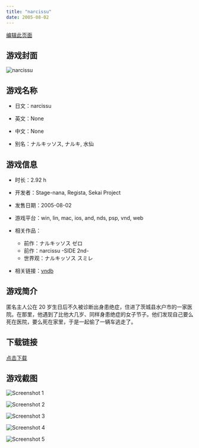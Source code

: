 ```yaml
---
title: "narcissu"
date: 2005-08-02
---
```

[编辑此页面](https://github.com/ACG-3/ADV3-source/blob/main/source/_posts/%E9%9B%A8%E3%81%AE%E3%83%9E%E3%83%BC%E3%82%B8%E3%83%8A%E3%83%AB.md)

## 游戏封面

![narcissu](https%3A//pan.timero.xyz/onedrive/img_lib_001/%E9%9B%A8%E3%81%AE%E3%83%9E%E3%83%BC%E3%82%B8%E3%83%8A%E3%83%AB_cover.avif)


## 游戏名称

- 日文：narcissu
- 英文：None
- 中文：None

- 别名：ナルキッソス, ナルキ, 水仙


## 游戏信息

- 时长：2.92 h
- 开发者：Stage-nana, Regista, Sekai Project
- 发售日期：2005-08-02
- 游戏平台：win, lin, mac, ios, and, nds, psp, vnd, web
- 相关作品：
   - 前作：ナルキッソス ゼロ
   - 前作：narcissu -SIDE 2nd-
   - 世界观：ナルキッソス スミレ

- 相关链接：[vndb](https://vndb.org/v10)


## 游戏简介

匿名主人公在 20 岁生日后不久被诊断出身患绝症，住进了茨城县水户市的一家医院。在那里，他遇到了比他大几岁、同样身患绝症的女子节子。他们发现自己要么死在医院，要么死在家里，于是一起偷了一辆车逃走了。




## 下载链接

[点击下载](https://pan.timero.xyz/onedrive/adv_lib_001/%E9%9B%A8%E3%81%AE%E3%83%9E%E3%83%BC%E3%82%B8%E3%83%8A%E3%83%AB)


## 游戏截图


![Screenshot 1](https%3A//pan.timero.xyz/onedrive/img_lib_001/%E9%9B%A8%E3%81%AE%E3%83%9E%E3%83%BC%E3%82%B8%E3%83%8A%E3%83%AB_Screenshot_1.avif)

![Screenshot 2](https%3A//pan.timero.xyz/onedrive/img_lib_001/%E9%9B%A8%E3%81%AE%E3%83%9E%E3%83%BC%E3%82%B8%E3%83%8A%E3%83%AB_Screenshot_2.avif)

![Screenshot 3](https%3A//pan.timero.xyz/onedrive/img_lib_001/%E9%9B%A8%E3%81%AE%E3%83%9E%E3%83%BC%E3%82%B8%E3%83%8A%E3%83%AB_Screenshot_3.avif)

![Screenshot 4](https%3A//pan.timero.xyz/onedrive/img_lib_001/%E9%9B%A8%E3%81%AE%E3%83%9E%E3%83%BC%E3%82%B8%E3%83%8A%E3%83%AB_Screenshot_4.avif)

![Screenshot 5](https%3A//pan.timero.xyz/onedrive/img_lib_001/%E9%9B%A8%E3%81%AE%E3%83%9E%E3%83%BC%E3%82%B8%E3%83%8A%E3%83%AB_Screenshot_5.avif)

